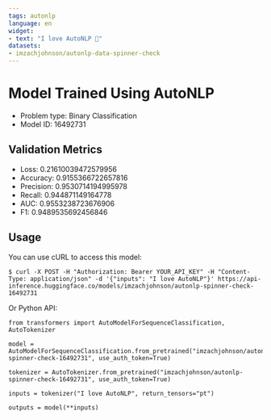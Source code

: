 ```yaml
---
tags: autonlp
language: en
widget:
- text: "I love AutoNLP 🤗"
datasets:
- imzachjohnson/autonlp-data-spinner-check
---
```


# Model Trained Using AutoNLP

- Problem type: Binary Classification
- Model ID: 16492731

## Validation Metrics

- Loss: 0.21610039472579956
- Accuracy: 0.9155366722657816
- Precision: 0.9530714194995978
- Recall: 0.944871149164778
- AUC: 0.9553238723676906
- F1: 0.9489535692456846

## Usage

You can use cURL to access this model:

```
$ curl -X POST -H "Authorization: Bearer YOUR_API_KEY" -H "Content-Type: application/json" -d '{"inputs": "I love AutoNLP"}' https://api-inference.huggingface.co/models/imzachjohnson/autonlp-spinner-check-16492731
```

Or Python API:

```
from transformers import AutoModelForSequenceClassification, AutoTokenizer

model = AutoModelForSequenceClassification.from_pretrained("imzachjohnson/autonlp-spinner-check-16492731", use_auth_token=True)

tokenizer = AutoTokenizer.from_pretrained("imzachjohnson/autonlp-spinner-check-16492731", use_auth_token=True)

inputs = tokenizer("I love AutoNLP", return_tensors="pt")

outputs = model(**inputs)
```